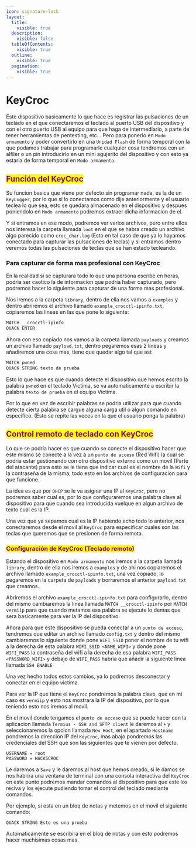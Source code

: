 ```yaml
---
icon: signature-lock
layout:
  title:
    visible: true
  description:
    visible: false
  tableOfContents:
    visible: true
  outline:
    visible: true
  pagination:
    visible: true
---
```


# KeyCroc

Este dispositivo basicamente lo que hace es registrar las pulsaciones de un teclado en el que conectaremos el teclado al puerto USB del dispositivo y con el otro puerto USB al equipo para que haga de intermediario, a parte de tener herramientas de pentesting, etc... Pero para ponerlo en `Modo armamento` y poder convertirlo en una `Unidad Flash` de forma temporal con la que podamos trabajar para programarle cualquier cosa tendremos con un alfiler o un pin introducirlo en un mini agujerito del dispositivo y con esto ya estaria de forma temporal en `Modo armamento`.

## <mark style="color:purple;">Función del KeyCroc</mark>

Su funcion basica que viene por defecto sin programar nada, es la de un `KeyLogger`, por lo que si lo conectamos como dije anteriormente y el usuario teclea lo que sea, esto se quedara almacenado en el dispositivo y despues poniendolo en `Modo armamento` podremos extraer dicha informacion de el.

Y si entramos en ese modo, podremos ver varios archivos, pero entre ellos nos interesa la carpeta llamada `loot` en el que se habra creado un archivo algo parecido como `croc_char.log` (Esto en tal caso de que ya lo hayamos conectado para capturar las pulsaciones de teclas) y si entramos dentro veremos todas las pulsaciones de teclas que se han estado tecleando.

### Para capturar de forma mas profesional con KeyCroc

En la realidad si se capturara todo lo que una persona escribe en horas, podria ser caotico la de informacion que podria haber capturado, pero podremos hacer lo siguiente para capturar de una forma mas profesional.

Nos iremos a la carpeta `library`, dentro de ella nos vamos a `examples` y dentro abriremos el archivo llamado `example_crocctl-ipinfo.txt`, copiaremos las lineas en las que pone lo siguiente:

```txt
MATCH __crocctl-ipinfo
QUACK ENTER
```

Ahora con eso copiado nos vamos a la carpeta llamada `payloads` y creamos un archivo llamado `payload.txt`, dentro pegaremos esas 2 lineas y añadiremos una cosa mas, tiene que quedar algo tal que asi:

```txt
MATCH pwned
QUACK STRING texto de prueba
```

Esto lo que hace es que cuando detecte el dispositivo que hemos escrito la palabra `pwned` en el teclado Victima, se va automaticamente a escribir la palabra `texto de prueba` en el equipo Victima.

Por lo que en vez de escribir palabras se podria utilizar para que cuando detecte cierta palabra se cargue alguna carga util o algun comando en especifico. (Esto se repite las veces en la que el usuario ponga la palabra)

## <mark style="color:purple;">Control remoto de teclado con KeyCroc</mark>

Lo que se podria hacer es que cuando se conecte el dispositivo hacer que este mismo se conecte a la vez a un `punto de acceso` (Red Wifi) la cual se podria estar gestionando con otro dispositivo externo como un movil (Parte del atacante) para esto se le tiene que indicar cual es el nombre de la `Wifi` y la contraseña de la misma, todo esto en los archivos de configuracion para que funcione.

La idea es que por `DHCP` se le va asignar una IP al `KeyCroc`, pero no podremos saber cual es, por lo que configuraremos una palabra clave al dispositivo para que cuando sea introducida vuelque en algun archivo de texto cual es la IP.

Una vez que ya sepamos cual es la IP habiendo echo todo lo anterior, nos conectaremos desde el movil al `KeyCroc` para especificar cuales son las teclas que queremos que se presionen de forma remota.

### <mark style="color:purple;">Configuración de KeyCroc (Teclado remoto)</mark>

Estando el dispositivo en `Modo armamento` nos iremos a la carpeta llamada `library`, dentro de ella nos iremos a `examples` y de ahi nos copiaremos el archivo llamado `example_crocctl-ipinfo.txt`, una vez copiado, lo pegaremos en la carpeta de `payloads` y borraremos el anterior `payload.txt` que creamos.

Abriremos el archivo `example_crocctl-ipinfo.txt` para configurarlo, dentro del mismo cambiaremos la linea llamada `MATCH __crocctl-ipinfo` por `MATCH vermiip` para que cuando metamos esa palabra se ejecute lo demas que sera basicamente para ver la IP del dispositivo.

Ahora para que este dispositivo se pueda conectar a un `punto de acceso`, tendremos que editar un archivo llamado `config.txt` y dentro del mismo cambiaremos lo siguiente donde pone `WIFI_SSID` poner el nombre de tu wifi a la derecha de esta palabra `WIFI_SSID <NAME_WIFI>` y donde pone `WIFI_PASS` la contraseña del wifi a la derecha de esa palabra `WIFI_PASS <PASSWORD_WIFI>` y debajo de `WIFI_PASS` habria que añadir la siguiente linea llamada `SSH ENABLE`

Una vez hecho todos estos cambios, ya lo podremos desconectar y conectar en el equipo victima.

Para ver la IP que tiene el `KeyCroc` pondremos la palabra clave, que en mi caso es `vermiip` y esto nos mostrara la IP del dispositivo, por lo que teniendo esto nos iremos al movil.

En el movil donde tengamos el `punto de acceso` que se puede hacer con la aplicacion llamada `Termius - SSH and SFTP client` le daremos al `+` y seleccionaremos la opcion llamada `New Host`, en el apartado `Hostname` pondremos la direccion IP del `KeyCroc`, mas abajo pondremos las credenciales del SSH que son las siguientes que te vienen por defecto.

```
USERNAME = root
PASSWORD = HACK5CROC
```

Le daremos a `Save` y le daremos al host que hemos creado, si le damos se nos habrira una ventana de terminal con una consola interactiva del `KeyCroc` en este punto podremos mandar comandos al dispositivo para que este los reciva y los ejecute pudiendo tomar el control del teclado mediante comandos.

Por ejemplo, si esta en un bloq de notas y metemos en el movil el siguiente comando:

```shell
QUACK STRING Esto es una prueba
```

Automaticamente se escribira en el bloq de notas y con esto podremos hacer muchisimas cosas mas.
